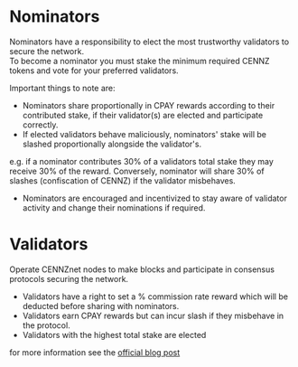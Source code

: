 # Nominators

Nominators have a responsibility to elect the most trustworthy validators to secure the network.  
To become a nominator you must stake the minimum required CENNZ tokens and vote for your preferred validators.  

Important things to note are:
- Nominators share proportionally in CPAY rewards according to their contributed stake, if their validator(s) are elected and participate correctly.
- If elected validators behave maliciously, nominators' stake will be slashed proportionally alongside the validator's.

e.g. if a nominator contributes 30% of a validators total stake they may receive 30% of the reward. Conversely, nominator will share 30% of slashes (confiscation of CENNZ) if the validator misbehaves.

- Nominators are encouraged and incentivized to stay aware of validator activity and change their nominations if required.

# Validators
Operate CENNZnet nodes to make blocks and participate in consensus protocols securing the network.  

- Validators have a right to set a % commission rate reward which will be deducted before sharing with nominators.  
- Validators earn CPAY rewards but can incur slash if they misbehave in the protocol.
- Validators with the highest total stake are elected

for more information see the [official blog post](https://medium.com/centrality/the-cennznet-journey-part-2-public-staking-a994daa65856)